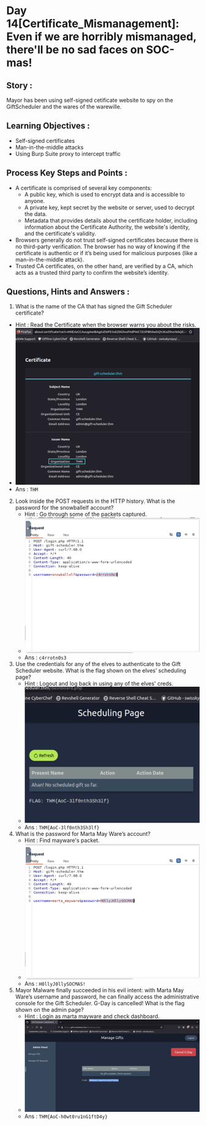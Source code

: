 # Day 14[Certificate_Mismanagement]: Even if we are horribly mismanaged, there'll be no sad faces on SOC-mas!

## Story :
Mayor has been using self-signed cetificate website to spy on the GiftScheduler and the wares of the warewille.

## Learning Objectives : 
- Self-signed certificates
- Man-in-the-middle attacks
- Using Burp Suite proxy to intercept traffic

## Process Key Steps and Points :
- A certificate is comprised of several key components: 
  - A public key, which is used to encrypt data and is accessible to anyone.
  - A private key, kept secret by the website or server, used to decrypt the data.
  - Metadata that provides details about the certificate holder, including information about the Certificate Authority, the website's identity, and the certificate's validity.
- Browsers generally do not trust self-signed certificates because there is no third-party verification. The browser has no way of knowing if the certificate is authentic or if it’s being used for malicious purposes (like a man-in-the-middle attack).
- Trusted CA certificates, on the other hand, are verified by a CA, which acts as a trusted third party to confirm the website’s identity.
 

## Questions, Hints and Answers :
1. What is the name of the CA that has signed the Gift Scheduler certificate?
  - Hint : Read the Certificate when the browser warns you about the risks.
  - ![certi](/Screenshots/D14Q1.png)
  - Ans : `THM`
2. Look inside the POST requests in the HTTP history. What is the password for the snowballelf account?
   - Hint : Go through some of the packets captured.
   - ![snowballelf](/Screenshots/D14Q2.png)
   - Ans : `c4rrotn0s3`
3. Use the credentials for any of the elves to authenticate to the Gift Scheduler website. What is the flag shown on the elves’ scheduling page?
   - Hint : Logout and log back in using any of the elves' creds.
   - ![elf_falg](/Screenshots/D14Q3.png)
   - Ans : `THM{AoC-3lf0nth3Sh3lf}`
4. What is the password for Marta May Ware’s account?
   - Hint : Find mayware's packet.
   - ![marta](/Screenshots/D14Q4.png)
   - Ans : `H0llyJ0llySOCMAS!`
5. Mayor Malware finally succeeded in his evil intent: with Marta May Ware’s username and password, he can finally access the administrative console for the Gift Scheduler. G-Day is cancelled! What is the flag shown on the admin page?
   - Hint : Login as marta mayware and check dashboard.
   - ![flag](/Screenshots/D14Q5.png)
   - Ans : `THM{AoC-h0wt0ru1nG1ftD4y}`

